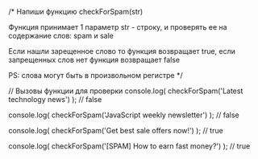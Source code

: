 /*
  Напиши функцию checkForSpam(str)
  
  Функция принимает 1 параметр str - строку,
  и проверять ее на содержание слов: spam и sale
  
  Если нашли зарещенное слово то функция возвращает true,
  если запрещенных слов нет функция возвращает false
  
  PS: слова могут быть в произвольном регистре
*/

// Вызовы функции для проверки
console.log( checkForSpam('Latest technology news') ); // false

console.log( checkForSpam('JavaScript weekly newsletter') ); // false

console.log( checkForSpam('Get best sale offers now!') ); // true

console.log( checkForSpam('[SPAM] How to earn fast money?') ); // true

